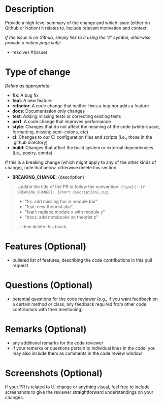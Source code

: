 # Description

Provide a high-level summary of the change and which issue (either on Github or Notion) it relates to. 
Include relevant motivation and context.

*If the issue is on Github, simply link to it using the '#' symbol; otherwise, provide a notion page link)*:
- resolves #(issue)

# Type of change

*Delete as appropriate:*
- **fix**: A bug fix
- **feat**: A new feature
- **refactor**: A code change that neither fixes a bug nor adds a feature
- **docs**: Documentation only changes
- **test**: Adding missing tests or correcting existing tests
- **perf**: A code change that improves performance
- **style**: Changes that do not affect the meaning of the code (white-space, formatting, missing semi-colons, etc)
- **ci**: Changes to our CI configuration files and scripts (i.e., those in the .github directory)
- **build**: Changes that affect the build system or external dependencies (i.e., poetry, conda)

If this is a breaking change (which might apply to any of the other kinds of change), note that below, otherwise delete 
this section:
- **BREAKING_CHANGE**: {description}

> Update the title of the PR to follow the convention:
> `{type}{! if BREAKING_CHANGE}: {short description}`, e.g. 
> - "fix: add missing foo in module bar" 
> - "feat: new theorist abc",
> - "feat!: replace module x with module y"
> - "docs: add notebooks on theorist z" 
> 
> ... then delete this block.

# Features (Optional)
- bulleted list of features, describing the code contributions in this pull request

# Questions (Optional)
- potential questions for the code reviewer (e.g., if you want feedback on a certain method or class; any feedback required from other code contributors with their mentioning)

# Remarks (Optional)
- any additional remarks for the code reviewer
- if your remarks or questions pertain to individual lines in the code, you may also include them as comments in the code review window

# Screenshots (Optional)
If your PR is related to UI change or anything visual, feel free to include screenshots to give the reviewer straightforward understandings on your changes.
